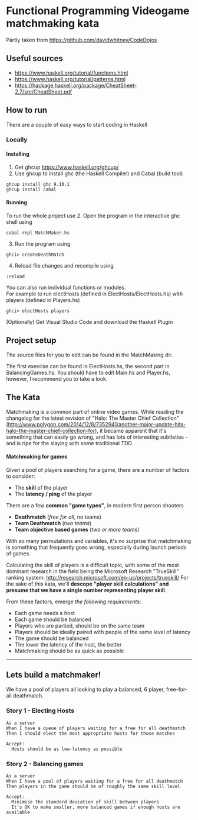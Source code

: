 # Functional Programming Videogame matchmaking kata
Partly taken from https://github.com/davidwhitney/CodeDojos


## Useful sources
- https://www.haskell.org/tutorial/functions.html
- https://www.haskell.org/tutorial/patterns.html
- https://hackage.haskell.org/package/CheatSheet-2.7/src/CheatSheet.pdf

## How to run
There are a couple of easy ways to start coding in Haskell

### Locally

#### Installing
1. Get ghcup https://www.haskell.org/ghcup/
2. Use ghcup to install ghc (the Haskell Compiler) and Cabal (build tool)
```
ghcup install ghc 9.10.1
ghcup install cabal
```
#### Running
To run the whole project use
2. Open the program in the interactive ghc shell using
```
cabal repl MatchMaker.hs
```
3. Run the program using
```
ghci> createDeathMatch
```
4. Reload file changes and recompile using
```
:reload
```

You can also run individual functions or modules.  
For example to run electHosts (defined in ElectHosts/ElectHosts.hs) with players (defined in Players.hs)
```
ghci> electHosts players
```

(Optionally) Get Visual Studio Code and download the Haskell Plugin

## Project setup
The source files for you to edit can be found in the MatchMaking dir.

The first exercise can be found in ElectHosts.hs, the second part in BalancingGames.hs.
You should have to edit Main.hs and Player.hs, however, I recommend you to take a look.

## The Kata

Matchmaking is a common part of online video games.  While reading the changelog for the latest revision of "Halo: The Master Chief Collection" (http://www.polygon.com/2014/12/8/7352941/another-major-update-hits-halo-the-master-chief-collection-for), it became apparent that it's something that can easily go wrong, and has lots of interesting subtleties - and is ripe for the slaying with some traditional TDD.

#### Matchmaking for games

Given a pool of players searching for a game, there are a number of factors to consider:

* The **skill** of the player
* The **latency / ping** of the player

There are a few **common "game types"**, in modern first person shooters
* **Deathmatch** (*free for all*, no teams)
* **Team Deathmatch** (*two teams*)
* **Team objective based games** (*two or more teams*)

With so many permutations and variables, it's no surprise that matchmaking is something that frequently goes wrong, especially during launch periods of games.

Calculating the skill of players is a difficult topic, with some of the most dominant research in the field being the Microsoft Research "TrueSkill" ranking system: http://research.microsoft.com/en-us/projects/trueskill/  For the sake of this kata, we'll **descope "player skill calculations" and presume that we have a single number representing player skill**.

From these factors, emerge *the following requirements*:

* Each game needs a host
* Each game should be balanced
* Players who are partied, should be on the same team
* Players should be ideally paired with people of the same level of latency
* The game should be balanced
* The lower the latency of the host, the better
* Matchmaking should be as quick as possible

---  

## Lets build a matchmaker!

We have a pool of players all looking to play a balanced, 6 player, free-for-all deathmatch.

### Story 1 - Electing Hosts

    As a server
    When I have a queue of players waiting for a free for all deathmatch
    Then I should elect the most appropriate hosts for those matches

    Accept:
      Hosts should be as low-latency as possible

### Story 2 - Balancing games

    As a server
    When I have a pool of players waiting for a free for all deathmatch
    Then players in the game should be of roughly the same skill level

    Accept:
      Minimise the standard deviation of skill between players
      It's OK to make smaller, more balanced games if enough hosts are available


